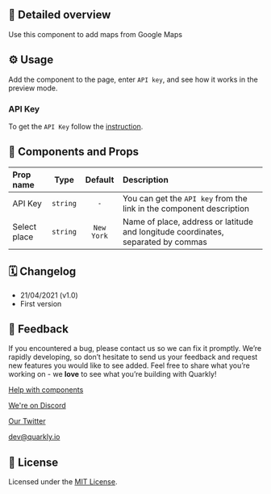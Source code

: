 ## 📖 Detailed overview

Use this component to add maps from Google Maps

## ⚙️ Usage

Add the component to the page, enter `API key`, and see how it works in the preview mode.

### API Key

To get the `API Key` follow the [instruction](https://developers.google.com/maps/documentation/javascript/get-api-key).

## 🧩 Components and Props

| Prop name    |   Type   |  Default   | Description                                                                       |
| :----------- | :------: | :--------: | :-------------------------------------------------------------------------------- |
| API Key      | `string` |    `-`     | You can get the `API key` from the link in the component description              |
| Select place | `string` | `New York` | Name of place, address or latitude and longitude coordinates, separated by commas |

## 🗓 Changelog

-   21/04/2021 (v1.0)
-   First version

## 📮 Feedback

If you encountered a bug, please contact us so we can fix it promptly. We’re rapidly developing, so don’t hesitate to send us your feedback and request new features you would like to see added. Feel free to share what you’re working on - we **love** to see what you’re building with Quarkly!

[Help with components](https://community.quarkly.io/c/requests/11)

[We're on Discord](https://discord.gg/SuF9vCMJGW)

[Our Twitter](https://twitter.com/quarklyapp)

[dev@quarkly.io](mailto:dev@quarkly.io)

## 📝 License

Licensed under the [MIT License](https://raw.githubusercontent.com/quarkly/community-kit/master/LICENSE).
